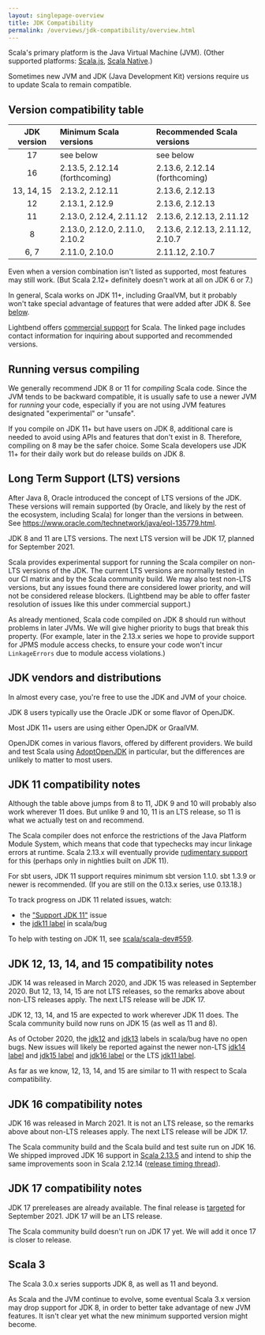 ```yaml
---
layout: singlepage-overview
title: JDK Compatibility
permalink: /overviews/jdk-compatibility/overview.html
---
```


Scala's primary platform is the Java Virtual Machine (JVM). (Other supported platforms: [Scala.js](https://www.scala-js.org/), [Scala Native](https://scala-native.readthedocs.io/).)

Sometimes new JVM and JDK (Java Development Kit) versions require us to update Scala to remain compatible.

## Version compatibility table

| JDK version | Minimum Scala versions           | Recommended Scala versions                                 |
|:-----------:|:---------------------------------|:-----------------------------------------------------------|
| 17          | see below                        | see below
| 16          | 2.13.5, 2.12.14 (forthcoming)    | 2.13.6, 2.12.14 (forthcoming)
| 13, 14, 15  | 2.13.2, 2.12.11                  | 2.13.6, 2.12.13                                            |
| 12          | 2.13.1, 2.12.9                   | 2.13.6, 2.12.13                                            |
| 11          | 2.13.0, 2.12.4, 2.11.12          | 2.13.6, 2.12.13, 2.11.12                                   |
| 8           | 2.13.0, 2.12.0, 2.11.0, 2.10.2   | 2.13.6, 2.12.13, 2.11.12, 2.10.7                           |
| 6, 7        | 2.11.0, 2.10.0                   | 2.11.12, 2.10.7                                            |

Even when a version combination isn't listed as supported, most features may still work.  (But Scala 2.12+ definitely doesn't work at all on JDK 6 or 7.)

In general, Scala works on JDK 11+, including GraalVM, but it probably won't take special advantage of features that were added after JDK 8. See [below](#jdk-11-compatibility-notes).

Lightbend offers [commercial support](https://www.lightbend.com/lightbend-platform-subscription) for Scala. The linked page includes contact information for inquiring about supported and recommended versions.

## Running versus compiling

We generally recommend JDK 8 or 11 for *compiling* Scala code. Since the JVM tends to be backward compatible, it is usually safe to use a newer JVM for *running* your code, especially if you are not using JVM features designated "experimental" or "unsafe".

If you compile on JDK 11+ but have users on JDK 8, additional care is needed to avoid using APIs and features that don't exist in 8. Therefore, compiling on 8 may be the safer choice. Some Scala developers use JDK 11+ for their daily work but do release builds on JDK 8.

## Long Term Support (LTS) versions

After Java 8, Oracle introduced the concept of LTS versions of the JDK. These versions will remain supported (by Oracle, and likely by the rest of the ecosystem, including Scala) for longer than the versions in between. See <https://www.oracle.com/technetwork/java/eol-135779.html>.

JDK 8 and 11 are LTS versions. The next LTS version will be JDK 17, planned for September 2021.

Scala provides experimental support for running the Scala compiler on non-LTS versions of the JDK. The current LTS versions are normally tested in our CI matrix and by the Scala community build. We may also test non-LTS versions, but any issues found there are considered lower priority, and will not be considered release blockers. (Lightbend may be able to offer faster resolution of issues like this under commercial support.)

As already mentioned, Scala code compiled on JDK 8 should run without problems in later JVMs. We will give higher priority to bugs that break this property. (For example, later in the 2.13.x series we hope to provide support for JPMS module access checks, to ensure your code won't incur `LinkageErrors` due to module access violations.)

## JDK vendors and distributions

In almost every case, you're free to use the JDK and JVM of your choice.

JDK 8 users typically use the Oracle JDK or some flavor of OpenJDK.

Most JDK 11+ users are using either OpenJDK or GraalVM.

OpenJDK comes in various flavors, offered by different providers.  We build and test Scala using [AdoptOpenJDK](https://adoptopenjdk.net) in particular, but the differences are unlikely to matter to most users.

## JDK 11 compatibility notes

Although the table above jumps from 8 to 11, JDK 9 and 10 will probably also work wherever 11 does. But unlike 9 and 10, 11 is an LTS release, so 11 is what we actually test on and recommend.

The Scala compiler does not enforce the restrictions of the Java Platform Module System, which means that code that typechecks may incur linkage errors at runtime. Scala 2.13.x will eventually provide [rudimentary support](https://github.com/scala/scala/pull/7218) for this (perhaps only in nightlies built on JDK 11).

For sbt users, JDK 11 support requires minimum sbt version 1.1.0.  sbt 1.3.9 or newer is recommended.  (If you are still on the 0.13.x series, use 0.13.18.)

To track progress on JDK 11 related issues, watch:

* the ["Support JDK 11"](https://github.com/scala/scala-dev/issues/139 "scala/scala-dev #139") issue
* the [jdk11 label](https://github.com/scala/bug/labels/jdk11) in scala/bug

To help with testing on JDK 11, see [scala/scala-dev#559](https://github.com/scala/scala-dev/issues/559).

## JDK 12, 13, 14, and 15 compatibility notes

JDK 14 was released in March 2020, and JDK 15 was released in September 2020. But 12, 13, 14, 15 are not LTS releases, so the remarks above about non-LTS releases apply.  The next LTS release will be JDK 17.

JDK 12, 13, 14, and 15 are expected to work wherever JDK 11 does. The Scala community build now runs on JDK 15 (as well as 11 and 8).

As of October 2020, the [jdk12](https://github.com/scala/bug/labels/jdk12) and [jdk13](https://github.com/scala/bug/labels/jdk13) labels in scala/bug have no open bugs. New issues will likely be reported against the newer non-LTS [jdk14 label](https://github.com/scala/bug/labels/jdk14) and [jdk15 label](https://github.com/scala/bug/labels/jdk15) and [jdk16 label](https://github.com/scala/bug/labels/jdk15) or the LTS [jdk11 label](https://github.com/scala/bug/labels/jdk11).

As far as we know, 12, 13, 14, and 15 are similar to 11 with respect to Scala compatibility.

## JDK 16 compatibility notes

JDK 16 was released in March 2021. It is not an LTS release, so the remarks above about non-LTS releases apply.  The next LTS release will be JDK 17.

The Scala community build and the Scala build and test suite run on JDK 16.  We shipped improved JDK 16 support in [Scala 2.13.5](https://github.com/scala/scala/releases/tag/v2.13.5) and intend to ship the same improvements soon in Scala 2.12.14 ([release timing thread](https://contributors.scala-lang.org/t/scala-2-12-14-planning/4852/2)).

## JDK 17 compatibility notes

JDK 17 prereleases are already available. The final release is [targeted](https://openjdk.java.net/projects/jdk/17/) for September 2021.  JDK 17 will be an LTS release.

The Scala community build doesn't run on JDK 17 yet. We will add it once 17 is closer to release.

## Scala 3

The Scala 3.0.x series supports JDK 8, as well as 11 and beyond.

As Scala and the JVM continue to evolve, some eventual Scala 3.x version may drop support for JDK 8, in order to better take advantage of new JVM features.  It isn't clear yet what the new minimum supported version might become.
